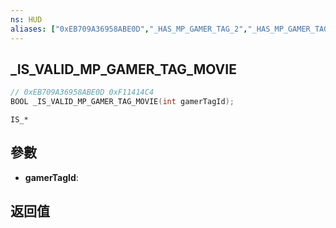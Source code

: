 ```yaml
---
ns: HUD
aliases: ["0xEB709A36958ABE0D","_HAS_MP_GAMER_TAG_2","_HAS_MP_GAMER_TAG_CREW_FLAGS_SET"]
---
```

## _IS_VALID_MP_GAMER_TAG_MOVIE

```c
// 0xEB709A36958ABE0D 0xF11414C4
BOOL _IS_VALID_MP_GAMER_TAG_MOVIE(int gamerTagId);
```

```
IS_*
```

## 參數
* **gamerTagId**: 

## 返回值
